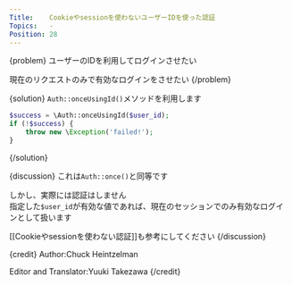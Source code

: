 ```yaml
---
Title:    Cookieやsessionを使わないユーザーIDを使った認証
Topics:   -
Position: 28
---
```


{problem}
ユーザーのIDを利用してログインさせたい

現在のリクエストのみで有効なログインをさせたい
{/problem}

{solution}
`Auth::onceUsingId()`メソッドを利用します

```php
$success = \Auth::onceUsingId($user_id);
if (!$success) {
    throw new \Exception('failed!');
}
```
{/solution}

{discussion}
これは`Auth::once()`と同等です

しかし、実際には認証はしません  
指定した`$user_id`が有効な値であれば、現在のセッションでのみ有効なログインとして扱います

[[Cookieやsessionを使わない認証]]も参考にしてください
{/discussion}

{credit}
Author:Chuck Heintzelman

Editor and Translator:Yuuki Takezawa
{/credit}
